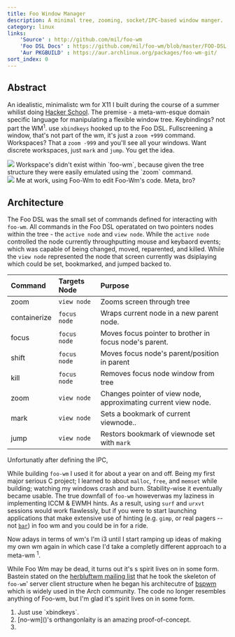 ```yaml
---
title: Foo Window Manager
description: A minimal tree, zooming, socket/IPC-based window manger.
category: linux
links:
    'Source' : http://github.com/mil/foo-wm
    'Foo DSL Docs' : https://github.com/mil/foo-wm/blob/master/FOO-DSL.md
    'Aur PKGBUILD' : https://aur.archlinux.org/packages/foo-wm-git/
sort_index: 0
---
```

## Abstract
An idealistic, minimalistc wm for X11 I built during the course of a summer whilist doing [Hacker School]().  The premise - a meta-wm-esque domain specific language for manipulating a flexible window tree.  Keybindings? not part the WM<sup>1</sup>.  use <code>xbindkeys</code> hooked up to the Foo DSL. Fullscreening a window, that's not part of the wm, it's just a <code>zoom +999</code> command. Workspaces? That a `zoom -999` and you'll see all your windows. Want discrete workspaces, just <code>mark</code> and <code>jump</code>. You get the idea.


<div class='captioned-image'>
<img src="/interfaces/Foo-Wm/node-sketch.jpg">
<span class='caption'>Workspace's didn't exist within `foo-wm`, because given the tree structure they were easily emulated using the `zoom` command.</span>
</div>


<div class='captioned-image'>
<img src="/interfaces/Foo-Wm/kind-of-busy.png">
<span class='caption'>Me at work, using Foo-Wm to edit Foo-Wm's code. Meta, bro?</span>
</div>



## Architecture
The Foo DSL was the small set of commands defined for interacting with `foo-wm`. All commands in the Foo DSL operatated on two pointers nodes within the tree - the <code>active node</code> and <code>view node</code>.  While the <code>active node</code> controlled the node currently throughputting mouse and keybaord events; which was capable of being changed, moved, reparented, and killed. While the <code>view node</code> represented the node that screen currently was dsiplaying which could be set, bookmarked, and jumped backed to.

|Command   |Targets Node | Purpose |
|:---------|:------------|:--------|
|zoom      | `view node` | Zooms screen through tree |
|containerize | `focus node` | Wraps current node in a new parent node. |
|focus | `focus node` | Moves focus pointer to brother in focus node's parent. |
|shift | `focus node` | Moves focus node's parent/position in parent |
| kill | `focus node` | Removes focus node window from tree |
| zoom | `view node` | Changes pointer of view node, approximating current view node. |
| mark | `view node` | Sets a bookmark of current viewnode.. |
| jump | `view node` | Restors bookmark of viewnode set with `mark` |

Unfortunatly after defining the IPC, 



While building `foo-wm` I used it for about a year on and off. Being my first major serious C project; I learned to about `malloc`, `free`, and `memset` while building; watching my windows crash and burn. Stability-wise it eventually became usable.  The true downfall of `foo-wm` howeverwas my laziness in implementing ICCM & EWMH hints. As a result, using `surf` and `urxvt` sessions would work flawlessly, but if you were to start launching applications that make extensive use of hinting (e.g. `gimp`, or real pagers -- not [`bar`]()) in foo wm and you could be in for a ride.

Now adays in terms of wm's I'm i3 until I start ramping up ideas of making my own wm again in which case I'd take a completly different approach to a meta-wm <sup>1</sup>.

While Foo Wm may be dead, it turns out it's s spirit lives on in some form. Bastein stated on the [herbluftwm mailing list]() that he took the skeleton of `foo-wm`' server client structure when he began his architecutre of [bspwm]() which is widely used in the Arch community. The code no longer resembles anything of Foo-wm, but I'm glad it's spirit lives on in some form.

<ol class='footnotes'>
<li>Just use `xbindkeys`.</li>
<li>[no-wm]()'s orthangonlaity is an amazing proof-of-concept.</li>
<li></li>
</ol>
